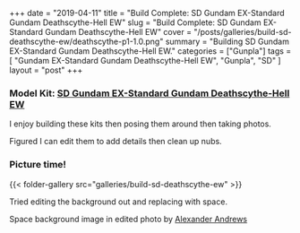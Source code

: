 +++
date = "2019-04-11"
title = "Build Complete: SD Gundam EX-Standard Gundam Deathscythe-Hell EW"
slug = "Build Complete: SD Gundam EX-Standard Gundam Deathscythe-Hell EW"
cover = "/posts/galleries/build-sd-deathscythe-ew/deathscythe-p1-1.0.png"
summary = "Building SD Gundam EX-Standard Gundam Deathscythe-Hell EW."
categories = ["Gunpla"]
tags = [
  "Gundam EX-Standard Gundam Deathscythe-Hell EW",
  "Gunpla",
  "SD"
]
layout = "post"
+++

### Model Kit: [SD Gundam EX-Standard Gundam Deathscythe-Hell EW](#)

I enjoy building these kits then posing them around then taking photos.

Figured I can edit them to add details then clean up nubs.

### Picture time!

{{< folder-gallery src="galleries/build-sd-deathscythe-ew" >}}

Tried editing the background out and replacing with space.

Space background image in edited photo by [Alexander Andrews](https://unsplash.com/@alex_andrews?utm_medium=referral&utm_campaign=photographer-credit&utm_content=creditBadge)
